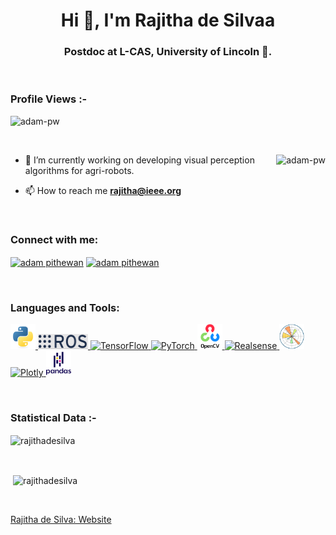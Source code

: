 <h1 align="center">Hi 👋, I'm Rajitha de Silvaa</h1>
<h3 align="center">Postdoc at L-CAS, University of Lincoln 🤖.</h3>

<br>

<p align="right"> <h3>Profile Views :-</h3> <img src="https://komarev.com/ghpvc/?username=adam-pw&label=Profile%20views&color=0e75b6&style=flat"
    alt="adam-pw" /> 
  </p>

<br>

<p><img align="right" src="https://github.com/Adam-pw/Adam-pw/blob/main/animation_500_kxa883sd.gif" alt="adam-pw" /></p>


- 🌱 I’m currently working on developing visual perception algorithms for agri-robots.

- 📫 How to reach me **rajitha@ieee.org**

<br>

<h3 align="left">Connect with me:</h3>
<p align="left">
  <a href="https://www.linkedin.com/in/rajithadesilva/" target="blank"><img align="center"
      src="https://raw.githubusercontent.com/rahuldkjain/github-profile-readme-generator/master/src/images/icons/Social/linked-in-alt.svg"
      alt="adam pithewan" height="30" width="40" /></a>
  <a href="https://scholar.google.com/citations?user=ymXP0CAAAAAJ&hl=en" target="blank"><img align="center"
      src="https://upload.wikimedia.org/wikipedia/commons/c/c7/Google_Scholar_logo.svg"
      alt="adam pithewan" height="30" width="40" /></a>
</p>

<br>

<h3 align="left">Languages and Tools:</h3>
<p align="left">  <a href="https://www.python.org" target="_blank" rel="noreferrer"> <img
      src="https://raw.githubusercontent.com/devicons/devicon/master/icons/python/python-original.svg" alt="python"
      width="40" height="40" /> </a> <a href="https://www.ros.org" target="_blank" rel="noreferrer"> <img
      src="https://raw.githubusercontent.com/rajithadesilva/rajithadesilva/refs/heads/main/logos/ros_icon.png" alt="ros"
      width="80" height="24" /> </a> <a href="https://www.tensorflow.org/" target="_blank" rel="noreferrer"> <img
      src="https://www.gstatic.com/devrel-devsite/prod/va55008f56463f12ba1a0c4ec3fdc81dac4d4d331f95ef7b209d2570e7d9e879b/tensorflow/images/lockup.svg" alt="TensorFlow"
      width="80" height="24" /> </a> <a href="https://pytorch.org/" target="_blank" rel="noreferrer"> <img
      src="https://upload.wikimedia.org/wikipedia/commons/thumb/0/04/PyTorch_logo_white.svg/512px-PyTorch_logo_white.svg.png?20200318225814" alt="PyTorch"
      width="60" height="20" /> </a> <a href="https://opencv.org/" target="_blank" rel="noreferrer"> <img
      src="https://raw.githubusercontent.com/devicons/devicon/refs/heads/master/icons/opencv/opencv-original-wordmark.svg" alt="OpenCV"
      width="40" height="40" /> </a> <a href="https://www.intelrealsense.com/" target="_blank" rel="noreferrer"> <img
      src="https://avatars.githubusercontent.com/u/14095512?s=280&v=4" alt="Realsense"
      width="40" height="40" /> </a> <a href="https://matplotlib.org/" target="_blank" rel="noreferrer"> <img
      src="https://raw.githubusercontent.com/devicons/devicon/refs/heads/master/icons/matplotlib/matplotlib-original.svg" alt="Matplotlib"
      width="40" height="40" /> </a> <a href="https://plotly.com/" target="_blank" rel="noreferrer"> <img
      src="https://avatars.githubusercontent.com/u/5997976?v=4" alt="Plotly"
      width="40" height="40" /> </a> <a href="https://pandas.pydata.org/" target="_blank" rel="noreferrer"> <img
      src="https://raw.githubusercontent.com/devicons/devicon/refs/heads/master/icons/pandas/pandas-original-wordmark.svg" alt="Pandas"
      width="40" height="40" /> </a> </p>  
<br>

<h3>Statistical Data :-</h3>
<p><img align="center"
    src="https://github-readme-stats.vercel.app/api/top-langs?username=rajithadesilva&show_icons=true&locale=en&bg_color=0d1117&text_color=ffffff&layout=compact"
    alt="rajithadesilva" 
    bg_color=#808080/></p>

<br>

<p>&nbsp;<img align="center" src="https://github-readme-stats.vercel.app/api?username=rajithadesilva&show_icons=true&locale=en&bg_color=0d1117&text_color=ffffff&repo=convoychat"
    alt="rajithadesilva" /></p>

<br>
    
[Rajitha de Silva: Website](https://rajithadesilva.github.io/)
